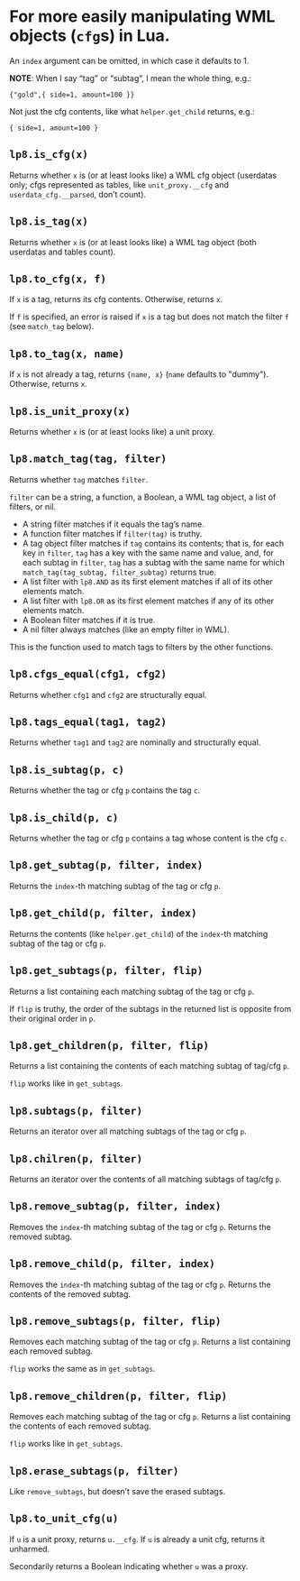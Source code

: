 
For more easily manipulating WML objects (`cfg`s) in Lua.
===============================================================================

An `index` argument can be omitted, in which case it defaults to 1.


**NOTE**: When I say “tag” or “subtag”, I mean the whole thing, e.g.:

	{"gold",{ side=1, amount=100 }}

Not just the cfg contents, like what `helper.get_child` returns, e.g.:

	{ side=1, amount=100 }


`lp8.is_cfg(x)`
-------------------------------------------------------------------------------
Returns whether `x` is (or at least looks like) a WML cfg object (userdatas
only; cfgs represented as tables, like `unit_proxy.__cfg` and
`userdata_cfg.__parsed`, don’t count).


`lp8.is_tag(x)`
-------------------------------------------------------------------------------
Returns whether `x` is (or at least looks like) a WML tag object (both
userdatas and tables count).


`lp8.to_cfg(x, f)`
-------------------------------------------------------------------------------
If `x` is a tag, returns its cfg contents. Otherwise, returns `x`.

If `f` is specified, an error is raised if `x` is a tag but does not match the
filter `f` (see `match_tag` below).


`lp8.to_tag(x, name)`
-------------------------------------------------------------------------------
If `x` is not already a tag, returns `{name, x}` (`name` defaults to "dummy").
Otherwise, returns `x`.


`lp8.is_unit_proxy(x)`
-------------------------------------------------------------------------------
Returns whether `x` is (or at least looks like) a unit proxy.


`lp8.match_tag(tag, filter)`
-------------------------------------------------------------------------------
Returns whether `tag` matches `filter`.

`filter` can be a string, a function, a Boolean, a WML tag object, a list of
filters, or nil.

* A string filter matches if it equals the tag’s name.
* A function filter matches if `filter(tag)` is truthy.
* A tag object filter matches if `tag` contains its contents; that is, for each
  key in `filter`, `tag` has a key with the same name and value, and, for each
  subtag in `filter`, `tag` has a subtag with the same name for which
  `match_tag(tag_subtag, filter_subtag)` returns true.
* A list filter with `lp8.AND` as its first element matches if all of its
  other elements match.
* A list filter with `lp8.OR` as its first element matches if any of its
  other elements match.
* A Boolean filter matches if it is true.
* A nil filter always matches (like an empty filter in WML).

This is the function used to match tags to filters by the other functions.


`lp8.cfgs_equal(cfg1, cfg2)`
-------------------------------------------------------------------------------
Returns whether `cfg1` and `cfg2` are structurally equal.


`lp8.tags_equal(tag1, tag2)`
-------------------------------------------------------------------------------
Returns whether `tag1` and `tag2` are nominally and structurally equal.


`lp8.is_subtag(p, c)`
-------------------------------------------------------------------------------
Returns whether the tag or cfg `p` contains the tag `c`.


`lp8.is_child(p, c)`
-------------------------------------------------------------------------------
Returns whether the tag or cfg `p` contains a tag whose content is the cfg `c`.


`lp8.get_subtag(p, filter, index)`
-------------------------------------------------------------------------------
Returns the `index`-th matching subtag of the tag or cfg `p`.


`lp8.get_child(p, filter, index)`
-------------------------------------------------------------------------------
Returns the contents (like `helper.get_child`) of the `index`-th matching
subtag of the tag or cfg `p`.


`lp8.get_subtags(p, filter, flip)`
-------------------------------------------------------------------------------
Returns a list containing each matching subtag of the tag or cfg `p`.

If `flip` is truthy, the order of the subtags in the returned list is opposite
from their original order in `p`.


`lp8.get_children(p, filter, flip)`
-------------------------------------------------------------------------------
Returns a list containing the contents of each matching subtag of tag/cfg `p`.

`flip` works like in `get_subtags`.


`lp8.subtags(p, filter)`
-------------------------------------------------------------------------------
Returns an iterator over all matching subtags of the tag or cfg `p`.


`lp8.chilren(p, filter)`
-------------------------------------------------------------------------------
Returns an iterator over the contents of all matching subtags of tag/cfg `p`.


`lp8.remove_subtag(p, filter, index)`
-------------------------------------------------------------------------------
Removes the `index`-th matching subtag of the tag or cfg `p`.
Returns the removed subtag.


`lp8.remove_child(p, filter, index)`
-------------------------------------------------------------------------------
Removes the `index`-th matching subtag of the tag or cfg `p`.
Returns the contents of the removed subtag.


`lp8.remove_subtags(p, filter, flip)`
-------------------------------------------------------------------------------
Removes each matching subtag of the tag or cfg `p`.
Returns a list containing each removed subtag.

`flip` works the same as in `get_subtags`.


`lp8.remove_children(p, filter, flip)`
-------------------------------------------------------------------------------
Removes each matching subtag of the tag or cfg `p`.
Returns a list containing the contents of each removed subtag.

`flip` works like in `get_subtags`.


`lp8.erase_subtags(p, filter)`
-------------------------------------------------------------------------------
Like `remove_subtags`, but doesn’t save the erased subtags.


`lp8.to_unit_cfg(u)`
-------------------------------------------------------------------------------
If `u` is a unit proxy, returns `u.__cfg`. If `u` is already a unit cfg,
returns it unharmed.

Secondarily returns a Boolean indicating whether `u` was a proxy.


